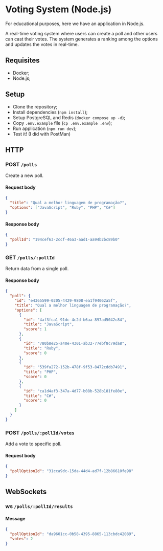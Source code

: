 # Voting System (Node.js)

For educational purposes, here we have an application in Node.js.

A real-time voting system where users can create a poll and other users can cast their votes. The system generates a ranking among the options and updates the votes in real-time.

## Requisites

- Docker;
- Node.js;

## Setup

- Clone the repository;
- Install dependencies (`npm install`);
- Setup PostgreSQL and Redis (`docker compose up -d`);
- Copy `.env.example` file (`cp .env.example .env`);
- Run application (`npm run dev`);
- Test it! (I did with PostMan)

## HTTP

### POST `/polls`

Create a new poll.

#### Request body

```json
{
  "title": "Qual a melhor linguagem de programação?",
  "options": ["JavaScript", "Ruby", "PHP", "C#"]
}
```

#### Response body

```json
{
  "pollId": "194cef63-2ccf-46a3-aad1-aa94b2bc89b0"
}
```

### GET `/polls/:pollId`

Return data from a single poll.

#### Response body

```json
{
  "poll": {
    "id": "e4365599-0205-4429-9808-ea1f94062a5f",
    "title": "Qual a melhor linguagem de programação?",
    "options": [
      {
        "id": "4af3fca1-91dc-4c2d-b6aa-897ad5042c84",
        "title": "JavaScript",
        "score": 1
      },
      {
        "id": "780b8e25-a40e-4301-ab32-77ebf8c79da8",
        "title": "Ruby",
        "score": 0
      },
      {
        "id": "539fa272-152b-478f-9f53-8472cddb7491",
        "title": "PHP",
        "score": 0
      },
      {
        "id": "ca1d4af3-347a-4d77-b08b-528b181fe80e",
        "title": "C#",
        "score": 0
      }
    ]
  }
}
```

### POST `/polls/:pollId/votes`

Add a vote to specific poll.

#### Request body

```json
{
  "pollOptionId": "31cca9dc-15da-44d4-ad7f-12b86610fe98"
}
```

## WebSockets

### ws `/polls/:pollId/results`

#### Message

```json
{
  "pollOptionId": "da9601cc-0b58-4395-8865-113cbdc42089",
  "votes": 2
}
```
